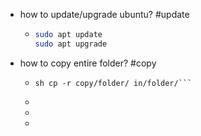 - how to update/upgrade ubuntu? #update
	- ```sh
	  sudo apt update
	  sudo apt upgrade
	  ```
- how to copy entire folder? #copy
	- ```
	  sh cp -r copy/folder/ in/folder/```
	-
	-
	-